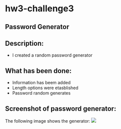 # hw3-challenge3

## Password Generator

## Description:

- I created a random password generator

## What has been done:

- Information has beem added
- Length options were etasblished 
- Password random generates 

## Screenshot of password generator:

The following image shows the generator:
<img
src="./Develop/pw.png">
